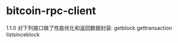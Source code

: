 bitcoin-rpc-client
==================
1.1.0
对下列接口做了性能优化和返回数据封装: 
getblock 
gettransaction 
listsinceblock 
